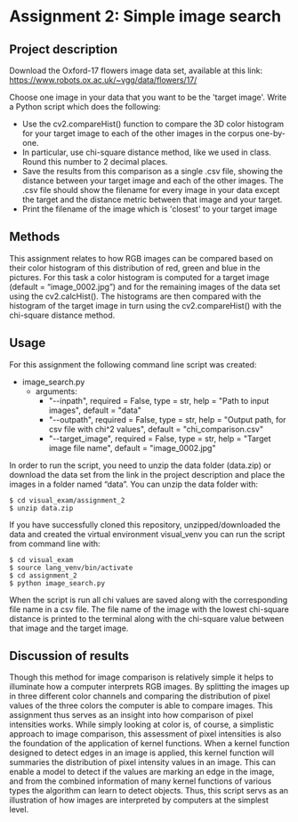 
# Assignment 2: Simple image search

## Project description 

Download the Oxford-17 flowers image data set, available at this link:
https://www.robots.ox.ac.uk/~vgg/data/flowers/17/

Choose one image in your data that you want to be the 'target image'. Write a Python script which does the following:

* Use the cv2.compareHist() function to compare the 3D color histogram for your target image to each of the other images in the corpus one-by-one.
* In particular, use chi-square distance method, like we used in class. Round this number to 2 decimal places.
* Save the results from this comparison as a single .csv file, showing the distance between your target image and each of the other images. The .csv file should show the filename for every image in your data except the target and the distance metric between that image and your target. 
* Print the filename of the image which is 'closest' to your target image


## Methods
This assignment relates to how RGB images can be compared based on their color histogram of this distribution of red, green and blue in the pictures. For this task a color histogram is computed for a target image (default = “image_0002.jpg”) and for the remaining images of the data set using the cv2.calcHist(). The histograms are then compared with the histogram of the target image in turn using the cv2.compareHist() with the chi-square distance method. 


## Usage
For this assignment the following command line script was created:
* image_search.py
    * arguments:
        *  "--inpath", required = False, type = str, help = "Path to input images", default = "data"
        *  "--outpath", required = False, type = str, help = "Output path, for csv file with chi^2 values", default = "chi_comparison.csv"
        *   "--target_image", required = False, type = str, help = "Target image file name", default = "image_0002.jpg"

In order to run the script, you need to unzip the data folder (data.zip) or download the data set from the link in the project description and place the images in a folder named “data”. You can unzip the data folder with:

```
$ cd visual_exam/assignment_2
$ unzip data.zip
```

If you have successfully cloned this repository, unzipped/downloaded the data and created the virtual environment visual_venv you can run the script from command line with:


```
$ cd visual_exam
$ source lang_venv/bin/activate
$ cd assignment_2
$ python image_search.py
```
When the script is run all chi values are saved along with the corresponding file name in a csv file. The file name of the image with the lowest chi-square distance is printed to the terminal along with the chi-square value between that image and the target image.



## Discussion of results
Though this method for image comparison is relatively simple it helps to illuminate how a computer interprets RGB images. By splitting the images up in three different color channels and comparing the distribution of pixel values of the three colors the computer is able to compare images. This assignment thus serves as an insight into how comparison of pixel intensities works. While simply looking at color is, of course, a simplistic approach to image comparison, this assessment of pixel intensities is also the foundation of the application of kernel functions. When a kernel function designed to detect edges in an image is applied, this kernel function will summaries the distribution of pixel intensity values in an image. This can enable a model to detect if the values are marking an edge in the image, and from the combined information of many kernel functions of various types the algorithm can learn to detect objects. Thus, this script servs as an illustration of how images are interpreted by computers at the simplest level. 

